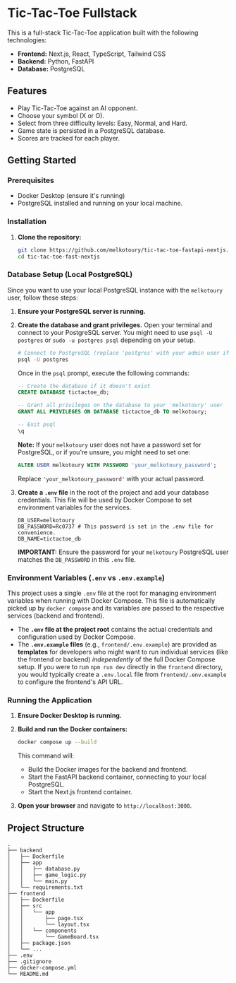 # Tic-Tac-Toe Fullstack

This is a full-stack Tic-Tac-Toe application built with the following technologies:

- **Frontend:** Next.js, React, TypeScript, Tailwind CSS
- **Backend:** Python, FastAPI
- **Database:** PostgreSQL

## Features

- Play Tic-Tac-Toe against an AI opponent.
- Choose your symbol (X or O).
- Select from three difficulty levels: Easy, Normal, and Hard.
- Game state is persisted in a PostgreSQL database.
- Scores are tracked for each player.

## Getting Started

### Prerequisites

- Docker Desktop (ensure it's running)
- PostgreSQL installed and running on your local machine.

### Installation

1. **Clone the repository:**

   ```bash
   git clone https://github.com/melkotoury/tic-tac-toe-fastapi-nextjs.git
   cd tic-tac-toe-fast-nextjs
   ```

### Database Setup (Local PostgreSQL)

Since you want to use your local PostgreSQL instance with the `melkotoury` user, follow these steps:

1.  **Ensure your PostgreSQL server is running.**

2.  **Create the database and grant privileges.** Open your terminal and connect to your PostgreSQL server. You might need to use `psql -U postgres` or `sudo -u postgres psql` depending on your setup.

    ```bash
    # Connect to PostgreSQL (replace 'postgres' with your admin user if different)
    psql -U postgres
    ```

    Once in the `psql` prompt, execute the following commands:

    ```sql
    -- Create the database if it doesn't exist
    CREATE DATABASE tictactoe_db;

    -- Grant all privileges on the database to your 'melkotoury' user
    GRANT ALL PRIVILEGES ON DATABASE tictactoe_db TO melkotoury;

    -- Exit psql
    \q
    ```

    **Note:** If your `melkotoury` user does not have a password set for PostgreSQL, or if you're unsure, you might need to set one:

    ```sql
    ALTER USER melkotoury WITH PASSWORD 'your_melkotoury_password';
    ```
    Replace `'your_melkotoury_password'` with your actual password.

3.  **Create a `.env` file** in the root of the project and add your database credentials. This file will be used by Docker Compose to set environment variables for the services.

    ```
    DB_USER=melkotoury
    DB_PASSWORD=Rc0737 # This password is set in the .env file for convenience.
    DB_NAME=tictactoe_db
    ```

    **IMPORTANT:** Ensure the password for your `melkotoury` PostgreSQL user matches the `DB_PASSWORD` in this `.env` file.

### Environment Variables (`.env` vs `.env.example`)

This project uses a single `.env` file at the root for managing environment variables when running with Docker Compose. This file is automatically picked up by `docker compose` and its variables are passed to the respective services (backend and frontend).

*   The **`.env` file at the project root** contains the actual credentials and configuration used by Docker Compose.
*   The **`.env.example` files** (e.g., `frontend/.env.example`) are provided as **templates** for developers who might want to run individual services (like the frontend or backend) *independently* of the full Docker Compose setup. If you were to run `npm run dev` directly in the `frontend` directory, you would typically create a `.env.local` file from `frontend/.env.example` to configure the frontend's API URL.

### Running the Application

1.  **Ensure Docker Desktop is running.**

2.  **Build and run the Docker containers:**

    ```bash
    docker compose up --build
    ```

    This command will:
    - Build the Docker images for the backend and frontend.
    - Start the FastAPI backend container, connecting to your local PostgreSQL.
    - Start the Next.js frontend container.

3.  **Open your browser** and navigate to `http://localhost:3000`.

## Project Structure

```
.
├── backend
│   ├── Dockerfile
│   ├── app
│   │   ├── database.py
│   │   ├── game_logic.py
│   │   └── main.py
│   └── requirements.txt
├── frontend
│   ├── Dockerfile
│   ├── src
│   │   └── app
│   │       ├── page.tsx
│   │       └── layout.tsx
│   │   └── components
│   │       └── GameBoard.tsx
│   ├── package.json
│   └── ...
├── .env
├── .gitignore
├── docker-compose.yml
└── README.md
```